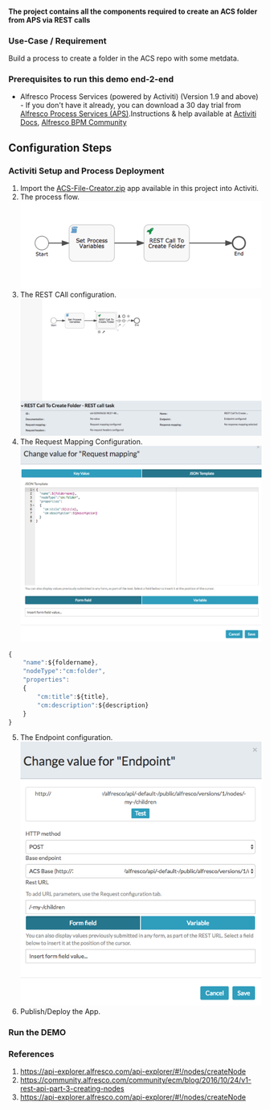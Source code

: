 #### The project contains all the components required to create an ACS folder from APS via REST calls

### Use-Case / Requirement
Build a process to create a folder in the ACS repo with some metdata.


### Prerequisites to run this demo end-2-end

* Alfresco Process Services (powered by Activiti) (Version 1.9 and above) - If you don't have it already, you can download a 30 day trial from [Alfresco Process Services (APS)](https://www.alfresco.com/products/business-process-management/alfresco-activiti).Instructions & help available at [Activiti Docs](http://docs.alfresco.com/activiti/docs/), [Alfresco BPM Community](https://community.alfresco.com/community/bpm)


## Configuration Steps

### Activiti Setup and Process Deployment
1. Import the [ACS-File-Creator.zip](ACS-File-Creator.zip) app available in this project into Activiti.
2. The process flow.  ![Process-Flow](Process-Flow.png)
3. The REST CAll configuration. ![REST-Call](REST-Call.png)
4. The Request Mapping Configuration. ![Request-Mapping](Request-Mapping.png)
```javascript
{
	"name":${foldername},
	"nodeType":"cm:folder",
	"properties":
	{
		"cm:title":${title},
		"cm:description":${description}
	}
}
```
5. The Endpoint configuration. ![Endpoint](Endpoint.png)
6. Publish/Deploy the App.


### Run the DEMO

### References
1. https://api-explorer.alfresco.com/api-explorer/#!/nodes/createNode
2. https://community.alfresco.com/community/ecm/blog/2016/10/24/v1-rest-api-part-3-creating-nodes
3. https://api-explorer.alfresco.com/api-explorer/#!/nodes/createNode
